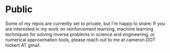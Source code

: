 # Public
Some of my repos are currently set to private, but I'm happy to share: If you are interested in my work on reinforcement learning, machine learning techniques for solving inverse problems in science and engineering, or numerical approximation tools, please reach out to me at cameron DOT hickert AT gmail. 
